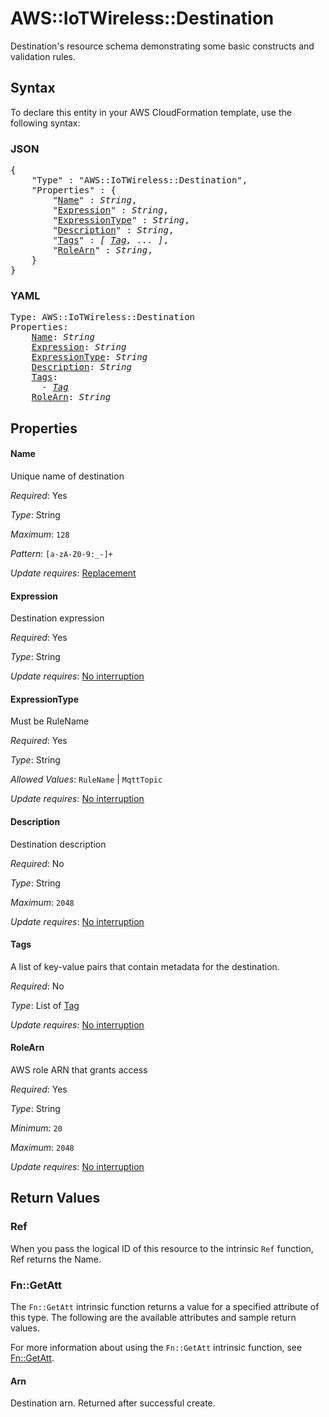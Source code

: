 # AWS::IoTWireless::Destination

Destination's resource schema demonstrating some basic constructs and validation rules.

## Syntax

To declare this entity in your AWS CloudFormation template, use the following syntax:

### JSON

<pre>
{
    "Type" : "AWS::IoTWireless::Destination",
    "Properties" : {
        "<a href="#name" title="Name">Name</a>" : <i>String</i>,
        "<a href="#expression" title="Expression">Expression</a>" : <i>String</i>,
        "<a href="#expressiontype" title="ExpressionType">ExpressionType</a>" : <i>String</i>,
        "<a href="#description" title="Description">Description</a>" : <i>String</i>,
        "<a href="#tags" title="Tags">Tags</a>" : <i>[ <a href="tag.md">Tag</a>, ... ]</i>,
        "<a href="#rolearn" title="RoleArn">RoleArn</a>" : <i>String</i>,
    }
}
</pre>

### YAML

<pre>
Type: AWS::IoTWireless::Destination
Properties:
    <a href="#name" title="Name">Name</a>: <i>String</i>
    <a href="#expression" title="Expression">Expression</a>: <i>String</i>
    <a href="#expressiontype" title="ExpressionType">ExpressionType</a>: <i>String</i>
    <a href="#description" title="Description">Description</a>: <i>String</i>
    <a href="#tags" title="Tags">Tags</a>: <i>
      - <a href="tag.md">Tag</a></i>
    <a href="#rolearn" title="RoleArn">RoleArn</a>: <i>String</i>
</pre>

## Properties

#### Name

Unique name of destination

_Required_: Yes

_Type_: String

_Maximum_: <code>128</code>

_Pattern_: <code>[a-zA-Z0-9:_-]+</code>

_Update requires_: [Replacement](https://docs.aws.amazon.com/AWSCloudFormation/latest/UserGuide/using-cfn-updating-stacks-update-behaviors.html#update-replacement)

#### Expression

Destination expression

_Required_: Yes

_Type_: String

_Update requires_: [No interruption](https://docs.aws.amazon.com/AWSCloudFormation/latest/UserGuide/using-cfn-updating-stacks-update-behaviors.html#update-no-interrupt)

#### ExpressionType

Must be RuleName

_Required_: Yes

_Type_: String

_Allowed Values_: <code>RuleName</code> | <code>MqttTopic</code>

_Update requires_: [No interruption](https://docs.aws.amazon.com/AWSCloudFormation/latest/UserGuide/using-cfn-updating-stacks-update-behaviors.html#update-no-interrupt)

#### Description

Destination description

_Required_: No

_Type_: String

_Maximum_: <code>2048</code>

_Update requires_: [No interruption](https://docs.aws.amazon.com/AWSCloudFormation/latest/UserGuide/using-cfn-updating-stacks-update-behaviors.html#update-no-interrupt)

#### Tags

A list of key-value pairs that contain metadata for the destination.

_Required_: No

_Type_: List of <a href="tag.md">Tag</a>

_Update requires_: [No interruption](https://docs.aws.amazon.com/AWSCloudFormation/latest/UserGuide/using-cfn-updating-stacks-update-behaviors.html#update-no-interrupt)

#### RoleArn

AWS role ARN that grants access

_Required_: Yes

_Type_: String

_Minimum_: <code>20</code>

_Maximum_: <code>2048</code>

_Update requires_: [No interruption](https://docs.aws.amazon.com/AWSCloudFormation/latest/UserGuide/using-cfn-updating-stacks-update-behaviors.html#update-no-interrupt)

## Return Values

### Ref

When you pass the logical ID of this resource to the intrinsic `Ref` function, Ref returns the Name.

### Fn::GetAtt

The `Fn::GetAtt` intrinsic function returns a value for a specified attribute of this type. The following are the available attributes and sample return values.

For more information about using the `Fn::GetAtt` intrinsic function, see [Fn::GetAtt](https://docs.aws.amazon.com/AWSCloudFormation/latest/UserGuide/intrinsic-function-reference-getatt.html).

#### Arn

Destination arn. Returned after successful create.
